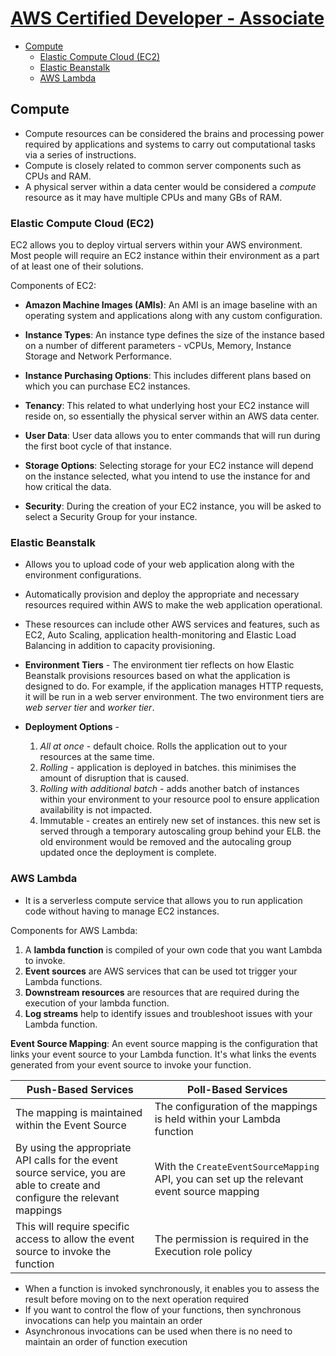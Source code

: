 # [AWS Certified Developer - Associate](https://aws.amazon.com/certification/certified-developer-associate/)

- [Compute](#compute)
  - [Elastic Compute Cloud (EC2)](#elastic-compute-cloud-ec2)
  - [Elastic Beanstalk](#elastic-beanstalk)
  - [AWS Lambda](#aws-lambda)

## Compute

- Compute resources can be considered the brains and processing power required by applications and systems to carry out computational tasks via a series of instructions.
- Compute is closely related to common server components such as CPUs and RAM.
- A physical server within a data center would be considered a _compute_ resource as it may have multiple CPUs and many GBs of RAM.

### Elastic Compute Cloud (EC2)

EC2 allows you to deploy virtual servers within your AWS environment. Most people will require an EC2 instance within their environment as a part of at least one of their solutions.

Components of EC2:

- **Amazon Machine Images (AMIs)**: An AMI is an image baseline with an operating system and applications along with any custom configuration.

- **Instance Types**: An instance type defines the size of the instance based on a number of different parameters - vCPUs, Memory, Instance Storage and Network Performance.

- **Instance Purchasing Options**: This includes different plans based on which you can purchase EC2 instances.

- **Tenancy**: This related to what underlying host your EC2 instance will reside on, so essentially the physical server within an AWS data center.

- **User Data**: User data allows you to enter commands that will run during the first boot cycle of that instance.

- **Storage Options**: Selecting storage for your EC2 instance will depend on the instance selected, what you intend to use the instance for and how critical the data.

- **Security**: During the creation of your EC2 instance, you will be asked to select a Security Group for your instance.

### Elastic Beanstalk

- Allows you to upload code of your web application along with the environment configurations.

- Automatically provision and deploy the appropriate and necessary resources required within AWS to make the web application operational.

- These resources can include other AWS services and features, such as EC2, Auto Scaling, application health-monitoring and Elastic Load Balancing in addition to capacity provisioning.

- **Environment Tiers** - The environment tier reflects on how Elastic Beanstalk provisions resources based on what the application is designed to do. For example, if the application manages HTTP requests, it will be run in a web server environment. The two environment tiers are _web server tier_ and _worker tier_.

- **Deployment Options** -
  1. _All at once_ - default choice. Rolls the application out to your resources at the same time.
  2. _Rolling_ - application is deployed in batches. this minimises the amount of disruption that is caused.
  3. _Rolling with additional batch_ - adds another batch of instances within your environment to your resource pool to ensure application availability is not impacted.
  4. Immutable - creates an entirely new set of instances. this new set is served through a temporary autoscaling group behind your ELB. the old environment would be removed and the autocaling group updated once the deployment is complete.

### AWS Lambda

- It is a serverless compute service that allows you to run application code without having to manage EC2 instances.

Components for AWS Lambda:

1. A **lambda function** is compiled of your own code that you want Lambda to invoke.
2. **Event sources** are AWS services that can be used tot trigger your Lambda functions.
3. **Downstream resources** are resources that are required during the execution of your lambda function.
4. **Log streams** help to identify issues and troubleshoot issues with your Lambda function.

**Event Source Mapping**: An event source mapping is the configuration that links your event source to your Lambda function. It's what links the events generated from your event source to invoke your function.

| Push-Based Services                                                                                                         | Poll-Based Services                                                                       |
| --------------------------------------------------------------------------------------------------------------------------- | ----------------------------------------------------------------------------------------- |
| The mapping is maintained within the Event Source                                                                           | The configuration of the mappings is held within your Lambda function                     |
| By using the appropriate API calls for the event source service, you are able to create and configure the relevant mappings | With the `CreateEventSourceMapping` API, you can set up the relevant event source mapping |
| This will require specific access to allow the event source to invoke the function                                          | The permission is required in the Execution role policy                                   |

- When a function is invoked synchronously, it enables you to assess the result before moving on to the next operation required
- If you want to control the flow of your functions, then synchronous invocations can help you maintain an order
- Asynchronous invocations can be used when there is no need to maintain an order of function execution
